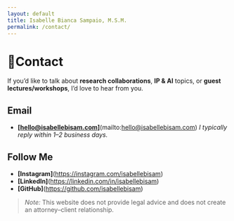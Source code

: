 ```yaml
---
layout: default
title: Isabelle Bianca Sampaio, M.S.M.
permalink: /contact/
---
```


# 💬Contact

If you’d like to talk about **research collaborations**, **IP & AI** topics, or **guest lectures/workshops**, I’d love to hear from you.

## Email

- **[hello@isabellebisam.com]**(mailto:hello@isabellebisam.com)
*I typically reply within 1–2 business days.*

## Follow Me

- **[Instagram]**(https://instagram.com/isabellebisam)
- **[LinkedIn]**(https://linkedin.com/in/isabellebisam)
- **[GitHub]**(https://github.com/isabellebisam)

> *Note:* This website does not provide legal advice and does not create an attorney–client relationship.